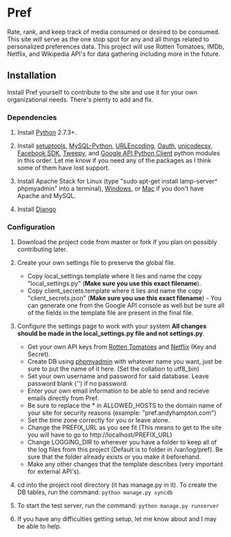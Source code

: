 # Pref

Rate, rank, and keep track of media consumed or desired to be consumed. This site will serve as the one stop spot for any and all things related to personalized preferences data. This project will use Rotten Tomatoes, IMDb, Netflix, and Wikipedia API's for data gathering including more in the future.

## Installation

Install Pref yourself to contribute to the site and use it for your own organizational needs. There's plenty to add and fix.

### Dependencies

1. Install [Python](http://www.python.org/) 2.7.3+.

2. Install [setuptools](http://pypi.python.org/pypi/setuptools), [MySQL-Python](http://sourceforge.net/projects/mysql-python/), [URLEncoding](http://code.daaku.org/python-urlencoding/), [Oauth](http://code.daaku.org/python-oauth/), [unicodecsv](https://github.com/jdunck/python-unicodecsv), [Facebook SDK](https://github.com/pythonforfacebook/facebook-sdk/), [Tweepy](https://github.com/tweepy/tweepy), and [Google API Python Client](https://code.google.com/p/google-api-python-client/) python modules in this order. Let me know if you need any of the packages as I think some of them have lost support.

3. Install Apache Stack for Linux (type "sudo apt-get  install lamp-server^ phpmyadmin" into a terminal), [Windows](http://www.wampserver.com/en/), or [Mac](http://www.mamp.info/en/index.html) if you don't have Apache and MySQL.

4. Install [Django](https://www.djangoproject.com/download/)

### Configuration

1. Download the project code from master or fork if you plan on possibly contributing later.

2. Create your own settings file to preserve the global file.
    * Copy local_settings.template where it lies and name the copy "local_settings.py" (**Make sure you use this exact filename**).
    * Copy client_secrets.template where it lies and name the copy "client_secrets.json" (**Make sure you use this exact filename**) - You can generate one from the Google API console as well but be sure all of the fields in the template file are present in the final file.

3. Configure the settings page to work with your system **All changes should be made in the local_settings.py file and not settings.py**.
    * Get your own API keys from [Rotten Tomatoes](http://developer.rottentomatoes.com/) and [Netflix](http://developer.netflix.com/) (Key and Secret).
    * Create DB using [phpmyadmin](http://127.0.0.1/phpmyadmin) with whatever name you want, just be sure to put the name of it here. (Set the collation to utf8_bin)
    * Set your own username and password for said database. Leave password blank ('') if no password.
    * Enter your own email information to be able to send and recieve emails directly from Pref.
    * Be sure to replace the * in ALLOWED_HOSTS to the domain name of your site for security reasons (example: "pref.andyhampton.com")
    * Set the time zone correctly for you or leave alone.
    * Change the PREFIX_URL as you see fit (This means to get to the site you will have to go to http://localhost/PREFIX_URL)
    * Change LOGGING_DIR to wherever you have a folder to keep all of the log files from this project (Default is to folder in /var/log/pref). Be sure that the folder already exists or you make it beforehand.
    * Make any other changes that the template describes (very important for external API's).

5. cd into the project root directory (it has manage.py in it). To create the DB tables, run the command:
     `python manage.py syncdb`

5. To start the test server, run the command:
     `python manage.py runserver`

6. If you have any difficulties getting setup, let me know about and I may be able to help.
